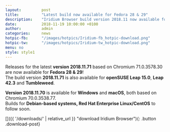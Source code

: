 ```yaml
---
layout: 		post
title:  		"Latest build now available for Fedora 28 & 29"
description: 	"Iridium Browser build version 2018.11 now available for Fedora 28 & 29 - go and get it!"
date:	 		2018-11-19 10:00:00 +0100
author:			admin
categories:		news
hotpic-fb:		"/images/hotpics/Iridium-fb_hotpic-download.png"
hotpic-tw:		"/images/hotpics/Iridium-tw_hotpic-download.png"
menu: no
style: style1
---
```


Releases for the latest **version 2018.11.71** based on Chromium 71.0.3578.30 are now available for **Fedora 28 & 29**!   
The build version **2018.11.71** is also available for **openSUSE Leap 15.0**, **Leap 42.3** and **Tumbleweed**.    
     
**Version 2018.11.70** is available for **Windows** and **macOS**, both based on Chromium 70.0.3538.77.   
Builds for **Debian-based systems, Red Hat Enterprise Linux/CentOS** to follow soon.    
    
[]({{ '/downloads/' | relative_url }} "download Iridium Browser"){: .button .download-post}